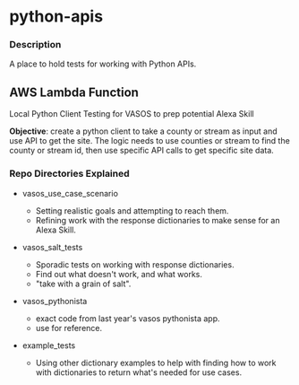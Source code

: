 # python-apis  

### Description  

A place to hold tests for working with Python APIs.    

## AWS Lambda Function  

Local Python Client Testing for VASOS to prep potential Alexa Skill  

**Objective**: create a python client to take a county or stream
            as input and use API to get the site.
            The logic needs to use counties or stream to find the county
            or stream id, then use specific API calls to get specific site data.  
            
### Repo Directories Explained  

* vasos_use_case_scenario  
  - Setting realistic goals and attempting to reach them.  
  - Refining work with the response dictionaries to make sense for an Alexa Skill. 
  
* vasos_salt_tests  
  - Sporadic tests on working with response dictionaries.  
  - Find out what doesn't work, and what works.  
  - "take with a grain of salt".  
  
* vasos_pythonista  
  - exact code from last year's vasos pythonista app.    
  - use for reference.  
  
* example_tests  
  - Using other dictionary examples to help with finding how to work with dictionaries
  to return what's needed for use cases.  
            
            
